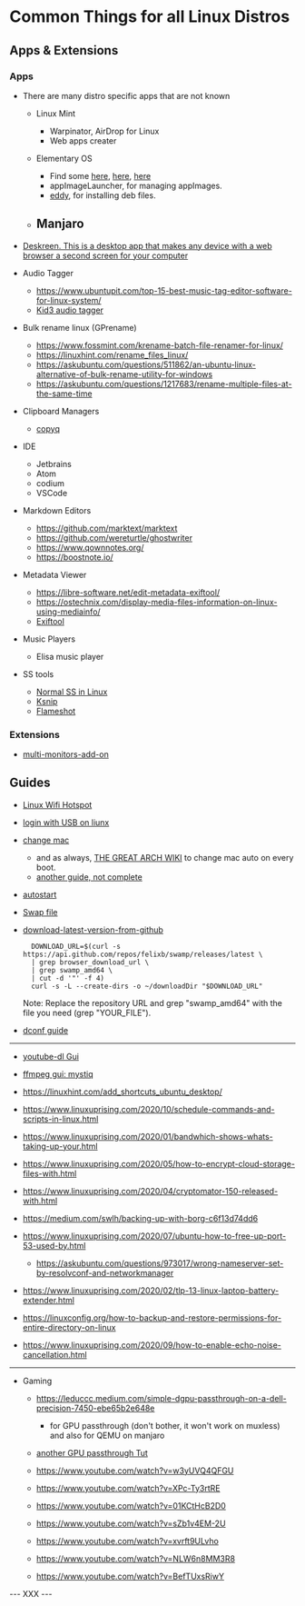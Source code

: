 # Common Things for all Linux Distros


## Apps & Extensions

### Apps

- There are many distro specific apps that are not known
    - Linux Mint
        - Warpinator, AirDrop for Linux
        - Web apps creater

    - Elementary OS
        - Find some [here](https://github.com/kleinrein/awesome-elementaryos), [here](https://www.fossmint.com/best-elementary-os-applications/), [here](https://appcenter.elementary.io/)
        - appImageLauncher, for managing appImages.
        - [eddy](https://github.com/donadigo/eddy), for installing deb files.

    - Manjaro
        -

- [Deskreen. This is a desktop app that makes any device with a web browser a second screen for your computer](https://www.reddit.com/r/electronjs/comments/kzuf10/i_created_deskreen_this_is_a_desktop_app_that/)


- Audio Tagger
    - https://www.ubuntupit.com/top-15-best-music-tag-editor-software-for-linux-system/
    - [Kid3 audio tagger](https://kid3.kde.org/)


- Bulk rename linux (GPrename)
    - https://www.fossmint.com/krename-batch-file-renamer-for-linux/
    - https://linuxhint.com/rename_files_linux/
    - https://askubuntu.com/questions/511862/an-ubuntu-linux-alternative-of-bulk-rename-utility-for-windows
    - https://askubuntu.com/questions/1217683/rename-multiple-files-at-the-same-time

- Clipboard Managers
    - [copyq](https://github.com/hluk/CopyQ/releases)

- IDE
    - Jetbrains
    - Atom
    - codium
    - VSCode

- Markdown Editors
    - https://github.com/marktext/marktext
    - https://github.com/wereturtle/ghostwriter
    - https://www.qownnotes.org/
    - https://boostnote.io/


- Metadata Viewer
    - https://libre-software.net/edit-metadata-exiftool/
    - https://ostechnix.com/display-media-files-information-on-linux-using-mediainfo/
    - [Exiftool](https://libre-software.net/edit-metadata-exiftool/)


- Music Players
    - Elisa music player

- SS tools
    - [Normal SS in Linux](https://itsfoss.com/take-screenshot-linux/)
    - [Ksnip](https://www.linuxuprising.com/2020/12/cross-platform-screenshot-tool-ksnip.html)
    - [Flameshot](https://itsfoss.com/flameshot/)


### Extensions
- [multi-monitors-add-on](https://extensions.gnome.org/extension/921/multi-monitors-add-on/)


## Guides


- [Linux Wifi Hotspot](https://github.com/lakinduakash/linux-wifi-hotspot)
- [login with USB on liunx](https://www.linuxuprising.com/2021/02/how-to-login-with-usb-flash-drive.html)
- [change mac](https://linuxconfig.org/change-mac-address-with-macchanger-linux-command)
	- and as always, [THE GREAT ARCH WIKI](https://wiki.archlinux.org/index.php/MAC_address_spoofing#Automatically) to change mac auto on every boot.
	- [another guide, not complete](https://itsfoss.com/change-mac-address-linux/)
- [autostart](https://www.linuxuprising.com/2020/11/how-to-launch-startup-applications-with.html)
- [Swap file](https://www.youtube.com/watch?v=0mgefj9ibRE)

- [download-latest-version-from-github](https://smarterco.de/download-latest-version-from-github-with-curl/)

        DOWNLOAD_URL=$(curl -s https://api.github.com/repos/felixb/swamp/releases/latest \
        | grep browser_download_url \
        | grep swamp_amd64 \
        | cut -d '"' -f 4)
        curl -s -L --create-dirs -o ~/downloadDir "$DOWNLOAD_URL"
	Note: Replace the repository URL and grep "swamp_amd64" with the file you need (grep "YOUR_FILE").

- [dconf guide](https://askubuntu.com/questions/424621/which-files-does-gconf-editor-edit)


---
- [youtube-dl Gui](https://itsfoss.com/youtube-dl-gui-apps/)
- [ffmpeg gui: mystiq](https://www.linuxuprising.com/2020/03/mystiq-is-easy-to-use-ffmpeg-gui.html)

- https://linuxhint.com/add_shortcuts_ubuntu_desktop/

- https://www.linuxuprising.com/2020/10/schedule-commands-and-scripts-in-linux.html
- https://www.linuxuprising.com/2020/01/bandwhich-shows-whats-taking-up-your.html
- https://www.linuxuprising.com/2020/05/how-to-encrypt-cloud-storage-files-with.html
- https://www.linuxuprising.com/2020/04/cryptomator-150-released-with.html
- https://medium.com/swlh/backing-up-with-borg-c6f13d74dd6


- https://www.linuxuprising.com/2020/07/ubuntu-how-to-free-up-port-53-used-by.html
    - https://askubuntu.com/questions/973017/wrong-nameserver-set-by-resolvconf-and-networkmanager

- https://www.linuxuprising.com/2020/02/tlp-13-linux-laptop-battery-extender.html

- https://linuxconfig.org/how-to-backup-and-restore-permissions-for-entire-directory-on-linux
- https://www.linuxuprising.com/2020/09/how-to-enable-echo-noise-cancellation.html

---
- Gaming
    - https://leduccc.medium.com/simple-dgpu-passthrough-on-a-dell-precision-7450-ebe65b2e648e
    	- for GPU passthrough (don't bother, it won't work on muxless) and also for QEMU on manjaro
    - [another GPU passthrough Tut](https://heiko-sieger.info/running-windows-10-on-linux-using-kvm-with-vga-passthrough/)

    - https://www.youtube.com/watch?v=w3yUVQ4QFGU
    - https://www.youtube.com/watch?v=XPc-Ty3rtRE
    - https://www.youtube.com/watch?v=01KCtHcB2D0

    - https://www.youtube.com/watch?v=sZb1v4EM-2U
    - https://www.youtube.com/watch?v=xvrft9ULvho
    - https://www.youtube.com/watch?v=NLW6n8MM3R8
    - https://www.youtube.com/watch?v=BefTUxsRiwY











--- XXX ---

